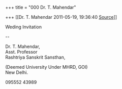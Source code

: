 +++
title = "000 Dr. T. Mahendar"

+++
[[Dr. T. Mahendar	2011-05-19, 19:36:40 [Source](https://groups.google.com/g/bvparishat/c/2NuZisJf3pQ)]]



Weding Invitation  
  
--  

Dr. T. Mahendar,  
    Asst. Professor  
Rashtriya Sanskrit Sansthan,

(Deemed University Under MHRD, GOI)  
New Delhi.

095552 43989

  

